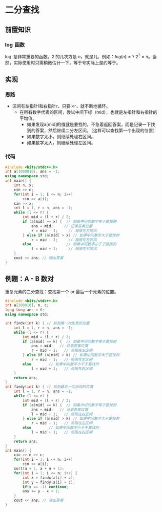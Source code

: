 # 二分查找

## 前置知识

### $\log$ 函数

$\log$ 是非常重要的函数。2 的几次方是 $n$，就是几。例如：$log⁡(n)= ?$   $2^?=n$。当然，实际使用时只需稍微估计一下，等于号实际上是约等于。

## 实现

### 思路

- 区间有左指针l和右指针r。只要l<r，就不断地循环。
   - 在所有数字代表的区间，尝试中间下标（mid），也就是左指针和右指针的平均值。
      - 如果发现a[mid]的值就是要找的，不急着返回答案，而是记录一下找到的答案，然后继续二分左区间。（这样可以查找第一个出现的位置）
      - 如果数字太小，则继续处理右区间。
      - 如果数字太大，则继续处理左区间。

### 代码

```c++
#include <bits/stdc++.h>
int a[1000010], ans = -1;
using namespace std;
int main() {
    int n, x;
    cin >> n;
    for(int i = 1; i <= n; i++)
        cin >> a[i];
    cin >> x;
    int l = 1, r = n, ans = -1;
    while (l <= r) {
        int mid = (l + r) / 2;
        if (a[mid] == x) {  // 如果中间的数字等于要找的
            ans = mid;     // 记录答案位置
            r = mid - 1;     // 局限在左区间
        } else if (a[mid] > x) // 如果中间数字大于要找的
            r = mid - 1;     // 局限在左区间
        else                // 如果中间数字小于于要找的
            l = mid + 1;     // 局限在右区间
    }
    cout << ans; // 输出答案
}
```

## 例题：A - B 数对

重复元素的二分查找：查找第一个 or 最后一个元素的位置。

```c++
#include <bits/stdc++.h>
int a[200010], n, c;
long long ans = 0;
using namespace std;

int findx(int k) { // 找到第一次出现的位置
    int l = 1, r = n, ans = -1;
    while (l <= r) {
        int mid = (l + r) / 2;
        if (a[mid] == k) {  // 如果中间的数字等于要找的
            ans = mid;   // 记录答案位置
            r = mid - 1;   // 局限在左区间
        } else if (a[mid] > k) // 如果中间数字大于要找的
            r = mid - 1;   // 局限在左区间
        else        // 如果中间数字小于于要找的
            l = mid + 1;   // 局限在右区间
    }
    return ans;
}
int findy(int k) { // 找到最后一次出现的位置
    int l = 1, r = n, ans = -1;
    while (l <= r) {
        int mid = (l + r) / 2;
        if (a[mid] == k) {  // 如果中间的数字等于要找的
            ans = mid;   // 记录答案位置
            l = mid + 1;   // 局限在右区间
        } else if (a[mid] > k) // 如果中间数字大于要找的
            r = mid - 1;   // 局限在左区间
        else        // 如果中间数字小于于要找的
            l = mid + 1;   // 局限在右区间
    }
    return ans;
}
int main() {
    cin >> n >> c;
    for(int i = 1; i <= n; i++)
        cin >> a[i];
    sort(a + 1, a + n + 1);
    for(int i = 1; i <= n; i++) {
        int x = findx(a[i] + c);
        int y = findy(a[i] + c);
        if(x == -1) continue;
        ans += y - x + 1; 
    }
    cout << ans; // 输出答案
}
```

